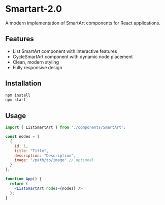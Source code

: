 # Smartart-2.0

A modern implementation of SmartArt components for React applications.

## Features

- List SmartArt component with interactive features
- CycleSmartArt component with dynamic node placement
- Clean, modern styling
- Fully responsive design

## Installation

```bash
npm install
npm start
```

## Usage

```jsx
import { ListSmartArt } from './components/SmartArt';

const nodes = [
  {
    id: 1,
    title: "Title",
    description: "Description",
    image: "/path/to/image" // optional
  }
];

function App() {
  return (
    <ListSmartArt nodes={nodes} />
  );
}
```
